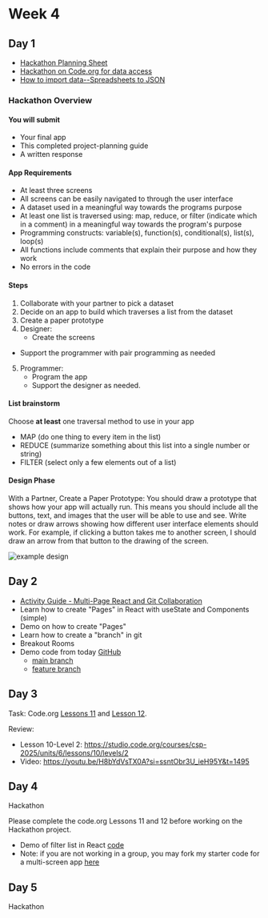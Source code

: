 # Week 4

## Day 1

* [Hackathon Planning Sheet](https://docs.google.com/document/d/12QYQpFen_lD5iYS1hy4Wmtc0_QUq0cHjWwoyR-LEViw/edit?usp=sharing)
* [Hackathon on Code.org for data access](https://studio.code.org/courses/csp-2025/units/6/lessons/13/levels/1)
* [How to import data--Spreadsheets to JSON](./HOWTO_CODE_ORG_DATA_IMPORT.md)

### Hackathon Overview

#### You will submit
* Your final app
* This completed project-planning guide
* A written response

#### App Requirements
* At least three screens
* All screens can be easily navigated to through the user interface
* A dataset used in a meaningful way towards the programs purpose
* At least one list is traversed using: map, reduce, or filter (indicate which in a comment) in a meaningful way towards the program's purpose
* Programming constructs: variable(s), function(s), conditional(s), list(s), loop(s)
* All functions include comments that explain their purpose and how they work
* No errors in the code

#### Steps
1. Collaborate with your partner to pick a dataset
2. Decide on an app to build which traverses a list from the dataset
3. Create a paper prototype
4. Designer:
    * Create the screens
* Support the programmer with pair programming as needed
5. Programmer: 
    * Program the app
    * Support the designer as needed. 

#### List brainstorm

Choose **at least** one traversal method to use in your app

* MAP (do one thing to every item in the list)
* REDUCE (summarize something about this list into a single number or string)
* FILTER (select only a few elements out of a list)

#### Design Phase

With a Partner, Create a Paper Prototype: You should draw a prototype that shows how your app will actually run. This means you should include all the buttons, text, and images that the user will be able to use and see. Write notes or draw arrows showing how different user interface elements should work. For example, if clicking a button takes me to another screen, I should draw an arrow from that button to the drawing of the screen. 

![example design](./assets/hackathon-design-example.png)

## Day 2

* [Activity Guide - Multi-Page React and Git Collaboration](./week4/week4-day-2-activity.md)
* Learn how to create "Pages" in React with useState and Components (simple)
* Demo on how to create "Pages"
* Learn how to create a "branch" in git
* Breakout Rooms
* Demo code from today [GitHub](https://github.com/rmccrear/hackathon-demo-2025)
    * [main branch](https://github.com/rmccrear/hackathon-demo-2025/blob/main/src/App.jsx)
    * [feature branch](https://github.com/rmccrear/hackathon-demo-2025/blob/feature-nav/src/App.jsx)

## Day 3

Task: Code.org [Lessons 11](https://studio.code.org/courses/csp-2025/units/6/lessons/11/levels/1) and [Lesson 12](https://studio.code.org/courses/csp-2025/units/6/lessons/12/levels/1).

Review: 

* Lesson 10-Level 2: https://studio.code.org/courses/csp-2025/units/6/lessons/10/levels/2
* Video: https://youtu.be/H8bYdVsTX0A?si=ssntObr3U_ieH95Y&t=1495

## Day 4

Hackathon

Please complete the code.org Lessons 11 and 12 before working on the Hackathon project.

* Demo of filter list in React [code](https://github.com/rmccrear/hackathon-demo-2025/blob/feature-cat-select/src/pages/Select.jsx)
* Note: if you are not working in a group, you may fork my starter code for a multi-screen app [here](https://github.com/rmccrear/hackathon-demo-2025/tree/main)

## Day 5

Hackathon